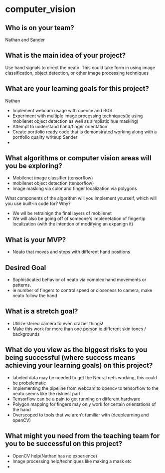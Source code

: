 # computer_vision



## Who is on your team?
Nathan and Sander

## What is the main idea of your project?
Use hand signals to direct the neato. This could take form in using image classification, object detection, or other image processing techniques

## What are your learning goals for this project?
Nathan
- Implement webcam usage with opencv and ROS
- Experiment with multiple image processing techniques(ie using mobilenet object detection as well as simplistic hue masking)
- Attempt to understand hand/finger orientation
- Create portfolio ready code that is demonstrated working along with a portfolio quality writeup
Sander
- 

## What algorithms or computer vision areas will you be exploring?
- Mobilenet image classifier (tensorflow)
- mobilenet object detection (tensorflow)
- Image masking via color and finger localization via polygons

What components of the algorithm will you implement yourself, which will you use built-in code for? Why?
- We wil be retrainign the final layers of mobilenet
- We will also be going off of someone's implenetation of fingertip localization (with the intention of modifying an expanign it)

## What is your MVP?
- Neato that moves and stops with different hand positions

## Desired Goal
- Sophisticated behavior of neato via complex hand movements or patterns.
- ie number of fingers to control speed or closeness to camera, make neato follow the hand

## What is a stretch goal?
- Utilize stereo camera to even crazier things!
- Make this work for more than one person ie different skin tones / backgrounds

## What do you view as the biggest risks to you being successful (where success means achieving your learning goals) on this project?
- labeled data may be needed to get the Neural nets working, this could be probelematic
- Implementing the pipeline from webcam to opencv to tensorflow to the neato seems like the riskiest part
- Tensorflow can be a pain to get running on different hardware
- Polygon mapping for fingers may only work for certain orientations of the hand
- Overscoped to tools that we aren't familiar with (deeplearning and openCV)

## What might you need from the teaching team for you to be successful on this project?
- OpenCV help(Nathan has no experience)
- Image processing help/techniques like making a mask etc
-
